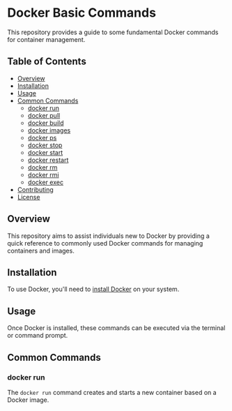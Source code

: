 # Docker Basic Commands

This repository provides a guide to some fundamental Docker commands for container management.

## Table of Contents
- [Overview](#overview)
- [Installation](#installation)
- [Usage](#usage)
- [Common Commands](#common-commands)
  - [docker run](#docker-run)
  - [docker pull](#docker-pull)
  - [docker build](#docker-build)
  - [docker images](#docker-images)
  - [docker ps](#docker-ps)
  - [docker stop](#docker-stop)
  - [docker start](#docker-start)
  - [docker restart](#docker-restart)
  - [docker rm](#docker-rm)
  - [docker rmi](#docker-rmi)
  - [docker exec](#docker-exec)
- [Contributing](#contributing)
- [License](#license)

## Overview

This repository aims to assist individuals new to Docker by providing a quick reference to commonly used Docker commands for managing containers and images.

## Installation

To use Docker, you'll need to [install Docker](https://docs.docker.com/get-docker/) on your system.

## Usage

Once Docker is installed, these commands can be executed via the terminal or command prompt.

## Common Commands

### docker run

The `docker run` command creates and starts a new container based on a Docker image.


